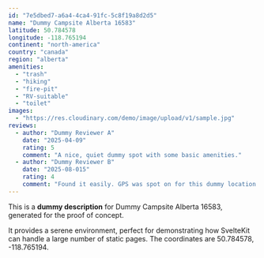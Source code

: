 ```yaml
---
id: "7e5dbed7-a6a4-4ca4-91fc-5c8f19a8d2d5"
name: "Dummy Campsite Alberta 16583"
latitude: 50.784578
longitude: -118.765194
continent: "north-america"
country: "canada"
region: "alberta"
amenities:
  - "trash"
  - "hiking"
  - "fire-pit"
  - "RV-suitable"
  - "toilet"
images:
  - "https://res.cloudinary.com/demo/image/upload/v1/sample.jpg"
reviews:
  - author: "Dummy Reviewer A"
    date: "2025-04-09"
    rating: 5
    comment: "A nice, quiet dummy spot with some basic amenities."
  - author: "Dummy Reviewer B"
    date: "2025-08-015"
    rating: 4
    comment: "Found it easily. GPS was spot on for this dummy location."
---
```


This is a **dummy description** for Dummy Campsite Alberta 16583, generated for the proof of concept.

It provides a serene environment, perfect for demonstrating how SvelteKit can handle a large number of static pages. The coordinates are 50.784578, -118.765194.
